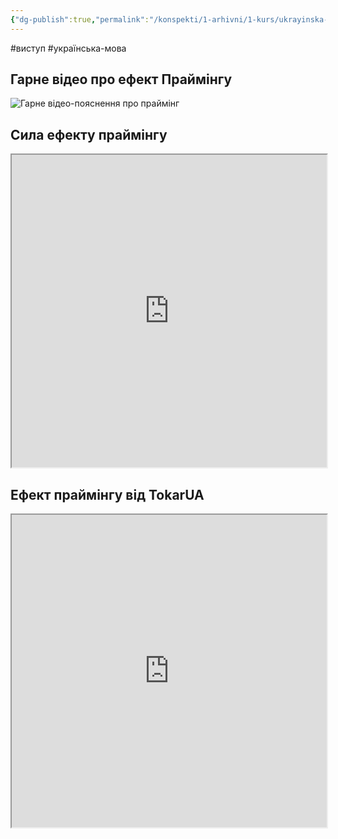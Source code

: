 ```yaml
---
{"dg-publish":true,"permalink":"/konspekti/1-arhivni/1-kurs/ukrayinska-mova/prajming-efekt/"}
---
```

#виступ #українська-мова
## Гарне відео про ефект Праймінгу

![Гарне відео-пояснення про праймінг](https://www.youtube.com/watch?v=9A55j5S3yWE)

## Сила ефекту праймінгу

<iframe
	height=500
	width=100%
	padding=0 0
	marging=0 0
	src="https://masterlev.com.ua/sila-efektu-prajmingu/">
</iframe>

## Ефект праймінгу від TokarUA

<iframe
	height=500
	width=100%
	padding=0 0
	marging=0 0
	src="https://tokar.ua/read/29332/chomu-kilohram-zaliza-vaz!hchyy-nizh-kiloh/">
</iframe>



